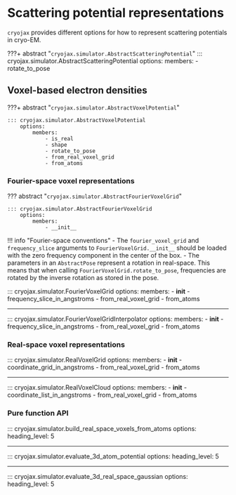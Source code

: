# Scattering potential representations

`cryojax` provides different options for how to represent scattering potentials in cryo-EM.

???+ abstract "`cryojax.simulator.AbstractScatteringPotential`"
    ::: cryojax.simulator.AbstractScatteringPotential
        options:
            members:
                - rotate_to_pose

## Voxel-based electron densities

???+ abstract "`cryojax.simulator.AbstractVoxelPotential`"

    ::: cryojax.simulator.AbstractVoxelPotential
        options:
            members:
                - is_real
                - shape
                - rotate_to_pose
                - from_real_voxel_grid
                - from_atoms

### Fourier-space voxel representations

??? abstract "`cryojax.simulator.AbstractFourierVoxelGrid`"

    ::: cryojax.simulator.AbstractFourierVoxelGrid
        options:
            members:
                - __init__

!!! info "Fourier-space conventions"
    - The `fourier_voxel_grid` and `frequency_slice` arguments to
    `FourierVoxelGrid.__init__` should be loaded with the zero frequency
    component in the center of the box.
    - The parameters in an `AbstractPose` represent a rotation in real-space. This means that when calling `FourierVoxelGrid.rotate_to_pose`,
    frequencies are rotated by the inverse rotation as stored in the pose.

::: cryojax.simulator.FourierVoxelGrid
        options:
            members:
                - __init__
                - frequency_slice_in_angstroms
                - from_real_voxel_grid
                - from_atoms

---

::: cryojax.simulator.FourierVoxelGridInterpolator
        options:
            members:
                - __init__
                - frequency_slice_in_angstroms
                - from_real_voxel_grid
                - from_atoms

### Real-space voxel representations

::: cryojax.simulator.RealVoxelGrid
        options:
            members:
                - __init__
                - coordinate_grid_in_angstroms
                - from_real_voxel_grid
                - from_atoms

---

::: cryojax.simulator.RealVoxelCloud
        options:
            members:
                - __init__
                - coordinate_list_in_angstroms
                - from_real_voxel_grid
                - from_atoms

### Pure function API

::: cryojax.simulator.build_real_space_voxels_from_atoms
        options:
            heading_level: 5

---

::: cryojax.simulator.evaluate_3d_atom_potential
        options:
            heading_level: 5

---

::: cryojax.simulator.evaluate_3d_real_space_gaussian
        options:
            heading_level: 5
